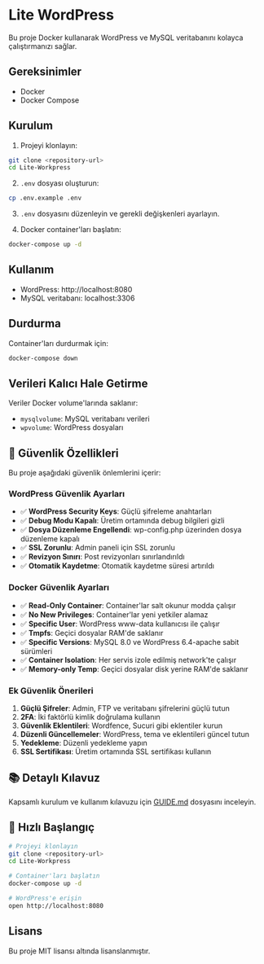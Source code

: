 # Lite WordPress

Bu proje Docker kullanarak WordPress ve MySQL veritabanını kolayca çalıştırmanızı sağlar.

## Gereksinimler

- Docker
- Docker Compose

## Kurulum

1. Projeyi klonlayın:
```bash
git clone <repository-url>
cd Lite-Workpress
```

2. `.env` dosyası oluşturun:
```bash
cp .env.example .env
```

3. `.env` dosyasını düzenleyin ve gerekli değişkenleri ayarlayın.

4. Docker container'ları başlatın:
```bash
docker-compose up -d
```

## Kullanım

- WordPress: http://localhost:8080
- MySQL veritabanı: localhost:3306

## Durdurma

Container'ları durdurmak için:
```bash
docker-compose down
```

## Verileri Kalıcı Hale Getirme

Veriler Docker volume'larında saklanır:
- `mysqlvolume`: MySQL veritabanı verileri
- `wpvolume`: WordPress dosyaları

## 🔐 Güvenlik Özellikleri

Bu proje aşağıdaki güvenlik önlemlerini içerir:

### WordPress Güvenlik Ayarları
- ✅ **WordPress Security Keys**: Güçlü şifreleme anahtarları
- ✅ **Debug Modu Kapalı**: Üretim ortamında debug bilgileri gizli
- ✅ **Dosya Düzenleme Engellendi**: wp-config.php üzerinden dosya düzenleme kapalı
- ✅ **SSL Zorunlu**: Admin paneli için SSL zorunlu
- ✅ **Revizyon Sınırı**: Post revizyonları sınırlandırıldı
- ✅ **Otomatik Kaydetme**: Otomatik kaydetme süresi artırıldı

### Docker Güvenlik Ayarları
- ✅ **Read-Only Container**: Container'lar salt okunur modda çalışır
- ✅ **No New Privileges**: Container'lar yeni yetkiler alamaz
- ✅ **Specific User**: WordPress www-data kullanıcısı ile çalışır
- ✅ **Tmpfs**: Geçici dosyalar RAM'de saklanır
- ✅ **Specific Versions**: MySQL 8.0 ve WordPress 6.4-apache sabit sürümleri
- ✅ **Container Isolation**: Her servis izole edilmiş network'te çalışır
- ✅ **Memory-only Temp**: Geçici dosyalar disk yerine RAM'de saklanır

### Ek Güvenlik Önerileri
1. **Güçlü Şifreler**: Admin, FTP ve veritabanı şifrelerini güçlü tutun
2. **2FA**: İki faktörlü kimlik doğrulama kullanın
3. **Güvenlik Eklentileri**: Wordfence, Sucuri gibi eklentiler kurun
4. **Düzenli Güncellemeler**: WordPress, tema ve eklentileri güncel tutun
5. **Yedekleme**: Düzenli yedekleme yapın
6. **SSL Sertifikası**: Üretim ortamında SSL sertifikası kullanın

## 📚 Detaylı Kılavuz

Kapsamlı kurulum ve kullanım kılavuzu için [GUIDE.md](GUIDE.md) dosyasını inceleyin.

## 🚀 Hızlı Başlangıç

```bash
# Projeyi klonlayın
git clone <repository-url>
cd Lite-Workpress

# Container'ları başlatın
docker-compose up -d

# WordPress'e erişin
open http://localhost:8080
```

## Lisans

Bu proje MIT lisansı altında lisanslanmıştır.
